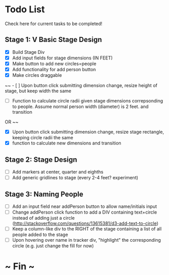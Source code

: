 
# Todo List
Check here for current tasks to be completed!

## Stage 1: V Basic Stage Design
- [x] Build Stage Div
- [x] Add input fields for stage dimensions (IN FEET)
- [x] Make button to add new circles=people
- [x] Add functionality for add person button
- [x] Make circles draggable

~~ - [ ] Upon button click submitting dimension change, resize height of stage, but keep width the same
- [ ] Function to calculate circle radii given stage dimensions correpsonding to people. Assume normal person width (diameter) is 2 feet. and transition

OR ~~

- [x] Upon button click submitting dimension change, resize stage rectangle, 
keeping circle radii the same
- [x] function to calculate new dimensions and transition

## Stage 2: Stage Design
- [ ] Add markers at center, quarter and eighths
- [ ] Add generic gridlines to stage (every 2-4 feet? experiment)

## Stage 3: Naming People
- [ ] Add an input field near addPerson button to allow name/initials input
- [ ] Change addPerson click function to add a DIV containing text+circle instead
of adding just a circle (http://stackoverflow.com/questions/13615381/d3-add-text-to-circle)
- [ ] Keep a column-like div to the RIGHT of the stage containing a list of all
people added to the stage
- [ ] Upon hovering over name in tracker div, "highlight" the corresponding circle
(e.g. just change the fill for now)

# ~ Fin ~
